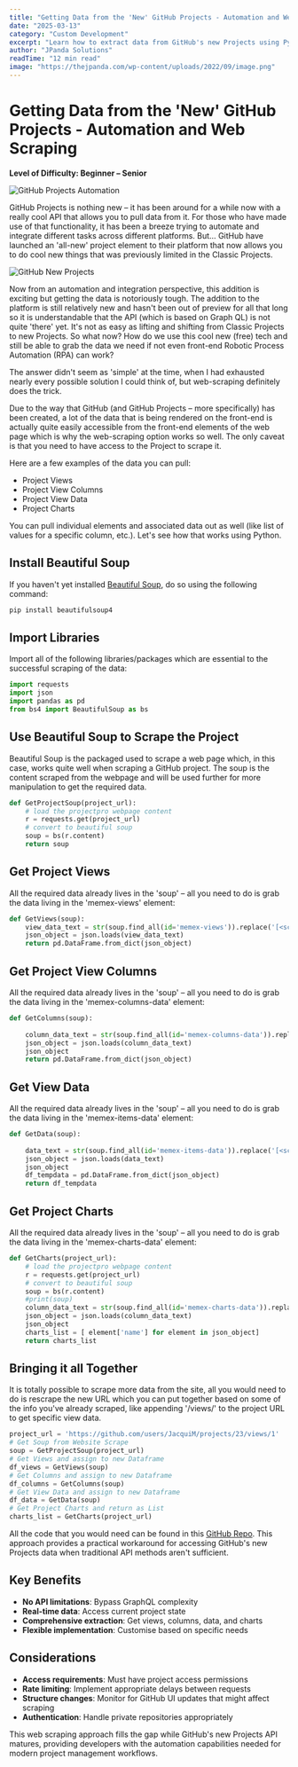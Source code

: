 ```yaml
---
title: "Getting Data from the 'New' GitHub Projects - Automation and Web Scraping"
date: "2025-03-13"
category: "Custom Development"
excerpt: "Learn how to extract data from GitHub's new Projects using Python web scraping when traditional APIs fall short. Essential automation techniques for project management."
author: "JPanda Solutions"
readTime: "12 min read"
image: "https://thejpanda.com/wp-content/uploads/2022/09/image.png"
---
```


# Getting Data from the 'New' GitHub Projects - Automation and Web Scraping

**Level of Difficulty: Beginner – Senior**

![GitHub Projects Automation](https://thejpanda.com/wp-content/uploads/2020/08/automation-1.png)

GitHub Projects is nothing new – it has been around for a while now with a really cool API that allows you to pull data from it. For those who have made use of that functionality, it has been a breeze trying to automate and integrate different tasks across different platforms. But… GitHub have launched an 'all-new' project element to their platform that now allows you to do cool new things that was previously limited in the Classic Projects.

![GitHub New Projects](https://thejpanda.com/wp-content/uploads/2022/09/image.png)

Now from an automation and integration perspective, this addition is exciting but getting the data is notoriously tough. The addition to the platform is still relatively new and hasn't been out of preview for all that long so it is understandable that the API (which is based on Graph QL) is not quite 'there' yet. It's not as easy as lifting and shifting from Classic Projects to new Projects. So what now? How do we use this cool new (free) tech and still be able to grab the data we need if not even front-end Robotic Process Automation (RPA) can work?

The answer didn't seem as 'simple' at the time, when I had exhausted nearly every possible solution I could think of, but web-scraping definitely does the trick.

Due to the way that GitHub (and GitHub Projects – more specifically) has been created, a lot of the data that is being rendered on the front-end is actually quite easily accessible from the front-end elements of the web page which is why the web-scraping option works so well. The only caveat is that you need to have access to the Project to scrape it.

Here are a few examples of the data you can pull:

- Project Views
- Project View Columns
- Project View Data
- Project Charts

You can pull individual elements and associated data out as well (like list of values for a specific column, etc.). Let's see how that works using Python.

## Install Beautiful Soup

If you haven't yet installed [Beautiful Soup](https://beautiful-soup-4.readthedocs.io/en/latest/), do so using the following command:

```bash
pip install beautifulsoup4
```

## Import Libraries

Import all of the following libraries/packages which are essential to the successful scraping of the data:

```python
import requests
import json
import pandas as pd
from bs4 import BeautifulSoup as bs 
```

## Use Beautiful Soup to Scrape the Project

Beautiful Soup is the packaged used to scrape a web page which, in this case, works quite well when scraping a GitHub project. The soup is the content scraped from the webpage and will be used further for more manipulation to get the required data.

```python
def GetProjectSoup(project_url):
    # load the projectpro webpage content 
    r = requests.get(project_url) 
    # convert to beautiful soup 
    soup = bs(r.content) 
    return soup
```

## Get Project Views

All the required data already lives in the 'soup' – all you need to do is grab the data living in the 'memex-views' element:

```python
def GetViews(soup):
    view_data_text = str(soup.find_all(id='memex-views')).replace('[<script id="memex-views" type="application/json">','').replace('</script>]','')
    json_object = json.loads(view_data_text)
    return pd.DataFrame.from_dict(json_object)
```

## Get Project View Columns

All the required data already lives in the 'soup' – all you need to do is grab the data living in the 'memex-columns-data' element:

```python
def GetColumns(soup):
  
    column_data_text = str(soup.find_all(id='memex-columns-data')).replace('[<script id="memex-columns-data" type="application/json">','').replace('</script>]','')
    json_object = json.loads(column_data_text)
    json_object
    return pd.DataFrame.from_dict(json_object)
```

## Get View Data

All the required data already lives in the 'soup' – all you need to do is grab the data living in the 'memex-items-data' element:

```python
def GetData(soup):
  
    data_text = str(soup.find_all(id='memex-items-data')).replace('[<script id="memex-items-data" type="application/json">','').replace('</script>]','')
    json_object = json.loads(data_text)
    json_object
    df_tempdata = pd.DataFrame.from_dict(json_object)
    return df_tempdata
```

## Get Project Charts

All the required data already lives in the 'soup' – all you need to do is grab the data living in the 'memex-charts-data' element:

```python
def GetCharts(project_url):
    # load the projectpro webpage content 
    r = requests.get(project_url) 
    # convert to beautiful soup 
    soup = bs(r.content) 
    #print(soup)
    column_data_text = str(soup.find_all(id='memex-charts-data')).replace('[<script id="memex-charts-data" type="application/json">','').replace('</script>]','')
    json_object = json.loads(column_data_text)
    json_object
    charts_list = [ element['name'] for element in json_object]
    return charts_list
```

## Bringing it all Together

It is totally possible to scrape more data from the site, all you would need to do is rescrape the new URL which you can put together based on some of the info you've already scraped, like appending '/views/<index>' to the project URL to get specific view data.

```python
project_url = 'https://github.com/users/JacquiM/projects/23/views/1'
# Get Soup from Website Scrape
soup = GetProjectSoup(project_url)
# Get Views and assign to new Dataframe
df_views = GetViews(soup)
# Get Columns and assign to new Dataframe
df_columns = GetColumns(soup)
# Get View Data and assign to new Dataframe
df_data = GetData(soup)
# Get Project Charts and return as List
charts_list = GetCharts(project_url)
```

All the code that you would need can be found in this [GitHub Repo](https://github.com/JacquiM/GitHub-Project-Scrape). This approach provides a practical workaround for accessing GitHub's new Projects data when traditional API methods aren't sufficient.

## Key Benefits

- **No API limitations**: Bypass GraphQL complexity
- **Real-time data**: Access current project state
- **Comprehensive extraction**: Get views, columns, data, and charts
- **Flexible implementation**: Customise based on specific needs

## Considerations

- **Access requirements**: Must have project access permissions
- **Rate limiting**: Implement appropriate delays between requests
- **Structure changes**: Monitor for GitHub UI updates that might affect scraping
- **Authentication**: Handle private repositories appropriately

This web scraping approach fills the gap while GitHub's new Projects API matures, providing developers with the automation capabilities needed for modern project management workflows.